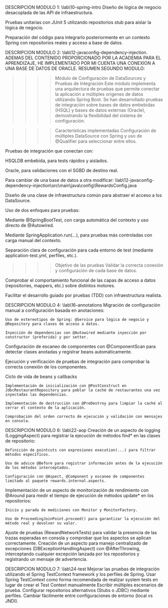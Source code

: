 DESCRIPCION MODULO 1: \lab\10-spring-intro
  Diseño de lógica de negocio desacoplada de las API de infraestructura.

  Pruebas unitarias con JUnit 5 utilizando repositorios stub para aislar la lógica de negocio.

  Preparación del código para integrarlo posteriormente en un contexto Spring con repositorios reales y acceso a base de datos.


DESCRIPCION MODULO 2: \lab\12-javaconfig-dependency-injection. 
ADEMAS DEL CONTENIDO PROPORCIONADO POR LA ACADEMIA PARA EL APRENDIZAJE, HE IMPLEMENTADO POR MI CUENTA UNA CONEXION A UNA BASE DE DATOS DE ORACLE. RESUMEN SEGUNDO MODULO:

  >>>>Módulo de Configuración de DataSources y Pruebas de Integración
Este módulo implementa una arquitectura de pruebas que permite conectar la aplicación a múltiples orígenes de datos utilizando Spring Boot. Se han desarrollado pruebas de integración sobre bases de datos embebidas (HSQL) y bases de datos externas (Oracle), demostrando la flexibilidad del sistema de configuración.

  >>>>Características implementadas
Configuración de múltiples DataSource con Spring y uso de @Qualifier para seleccionar entre ellos.

Pruebas de integración que conectan con:

  HSQLDB embebida, para tests rápidos y aislados.

  Oracle, para validaciones con el SGBD de destino real.

  Para cambiar de una base de datos a otra modificar: \lab\12-javaconfig-dependency-injection\src\main\java\config\RewardsConfig.java

Diseño de una clase de infraestructura común para abstraer el acceso a los DataSource.

Uso de dos enfoques para pruebas:

  Mediante @SpringBootTest, con carga automática del contexto y uso directo de @Autowired.

  Mediante SpringApplication.run(...), para pruebas más controladas con carga manual del contexto.

Separación clara de configuración para cada entorno de test (mediante application-test.yml, perfiles, etc.).

  >>>>Objetivo de las pruebas
Validar la correcta conexión y configuración de cada base de datos.

Comprobar el comportamiento funcional de las capas de acceso a datos (repositories, mappers, etc.) sobre distintos motores.

Facilitar el desarrollo guiado por pruebas (TDD) con infraestructura realista.

DESCRIPCION MODULO 4: \lab\16-annotations
  Migración de configuración manual a configuración basada en anotaciones:

    Uso de estereotipos de Spring: @Service para lógica de negocio y @Repository para clases de acceso a datos.

    Inyección de dependencias con @Autowired mediante inyección por constructor (preferida) y por setter.

Configuración de escaneo de componentes con @ComponentScan para detectar clases anotadas y registrar beans automáticamente.

Ejecución y verificación de pruebas de integración para comprobar la correcta conexión de los componentes.

Ciclo de vida de beans y callbacks

    Implementación de inicialización con @PostConstruct en JdbcRestaurantRepository para poblar la caché de restaurantes una vez inyectadas las dependencias.

    Implementación de destrucción con @PreDestroy para limpiar la caché al cerrar el contexto de la aplicación.

    Comprobación del orden correcto de ejecución y validación con mensajes en consola.

DESCRIPCION MODULO 6: \lab\22-aop
  Creación de un aspecto de logging (LoggingAspect) para registrar la ejecución de métodos find* en las clases de repositorio:

    Definición de pointcuts con expresiones execution(...) para filtrar métodos específicos.

    Uso de advice @Before para registrar información antes de la ejecución de los métodos interceptados.

    Configuración con @Aspect, @Component y escaneo de componentes limitado al paquete rewards.internal.aspects.

Implementación de un aspecto de monitorización de rendimiento con @Around para medir el tiempo de ejecución de métodos update* en los repositorios:

    Inicio y parada de mediciones con Monitor y MonitorFactory.

    Uso de ProceedingJoinPoint.proceed() para garantizar la ejecución del método real y devolver su valor.

Ajuste de pruebas (RewardNetworkTests) para validar la presencia de las trazas esperadas en consola y comprobar que los aspectos se aplican correctamente.
Creación de un aspecto para manejo centralizado de excepciones (DBExceptionHandlingAspect) con @AfterThrowing, interceptando cualquier excepción lanzada por los repositorios y registrando un mensaje de advertencia.

DESCRIPCION MODULO 7: \lab\24-test
  Mejorar las pruebas de integración utilizando el Spring TestContext framework y los perfiles de Spring.
    Usar Spring TestContext como forma recomendada de realizar system tests en lugar de crear el Test Context manualmente
    Escribir múltiples escenarios de prueba.
    Configurar repositorios alternativos (Stubs o JDBC) mediante perfiles.
    Cambiar fácilmente entre configuraciones de entorno (local vs JNDI).
  
